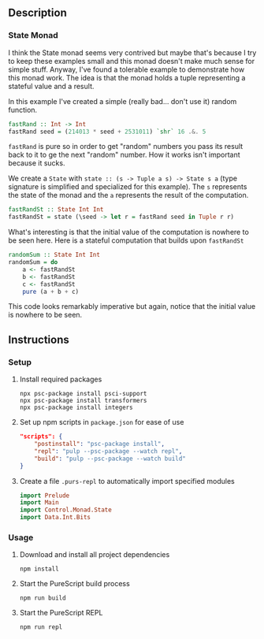 ## Description
### State Monad
I think the State monad seems very contrived but maybe that's because I try to keep these examples small and this monad doesn't make much sense for simple stuff. Anyway, I've found a tolerable example to demonstrate how this monad work. The idea is that the monad holds a tuple representing a stateful value and a result.

In this example I've created a simple (really bad... don't use it) random function.
```purescript
fastRand :: Int -> Int
fastRand seed = (214013 * seed + 2531011) `shr` 16 .&. 5
```
`fastRand` is pure so in order to get "random" numbers you pass its result back to it to ge the next "random" number. How it works isn't important because it sucks.

We create a `State` with `state :: (s -> Tuple a s) -> State s a` (type signature is simplified and specialized for this example). The `s` represents the state of the monad and the `a` represents the result of the computation.
```purescript
fastRandSt :: State Int Int
fastRandSt = state (\seed -> let r = fastRand seed in Tuple r r)
```
What's interesting is that the initial value of the computation is nowhere to be seen here. Here is a stateful computation that builds upon `fastRandSt`
```purescript
randomSum :: State Int Int
randomSum = do
    a <- fastRandSt
    b <- fastRandSt
    c <- fastRandSt
    pure (a + b + c)
```
This code looks remarkably imperative but again, notice that the initial value is nowhere to be seen.
## Instructions
### Setup
1. Install required packages
    ```
    npx psc-package install psci-support
    npx psc-package install transformers
    npx psc-package install integers
    ```
1. Set up npm scripts in `package.json` for ease of use
    ```json
    "scripts": {
        "postinstall": "psc-package install",
        "repl": "pulp --psc-package --watch repl",
        "build": "pulp --psc-package --watch build"
    }
    ```
1. Create a file `.purs-repl` to automatically import specified modules
    ```purescript
    import Prelude
    import Main
    import Control.Monad.State
    import Data.Int.Bits
    ```
### Usage
1. Download and install all project dependencies
    ```
    npm install
    ```
1. Start the PureScript build process
    ```
    npm run build
    ```
1. Start the PureScript REPL
    ```
    npm run repl
    ```